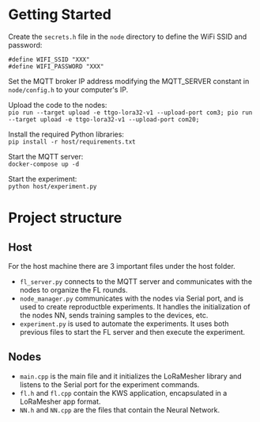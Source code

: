 # Getting Started  

Create the `secrets.h` file in the `node` directory to define the WiFi SSID and password:
```
#define WIFI_SSID "XXX"
#define WIFI_PASSWORD "XXX"
```

Set the MQTT broker IP address modifying the MQTT_SERVER constant in `node/config.h` to your computer's IP.  

Upload the code to the nodes:  
`pio run --target upload -e ttgo-lora32-v1 --upload-port com3; pio run --target upload -e ttgo-lora32-v1 --upload-port com20;`  

Install the required Python libraries:  
`pip install -r host/requirements.txt`  

Start the MQTT server:  
`docker-compose up -d`  

Start the experiment:  
`python host/experiment.py`  

# Project structure  
## Host  
For the host machine there are 3 important files under the host folder.  
* `fl_server.py` connects to the MQTT server and communicates with the nodes to organize the FL rounds.  
* `node_manager.py` communicates with the nodes via Serial port, and is used to create reproductble experiments. It handles the initialization of the nodes NN, sends training samples to the devices, etc.  
* `experiment.py` is used to automate the experiments. It uses both previous files to start the FL server and then execute the experiment.  

## Nodes  
* `main.cpp` is the main file and it initializes the LoRaMesher library and listens to the Serial port for the experiment commands.  
* `fl.h` and `fl.cpp` contain the KWS application, encapsulated in a LoRaMesher app format.  
* `NN.h` and `NN.cpp` are the files that contain the Neural Network.  
